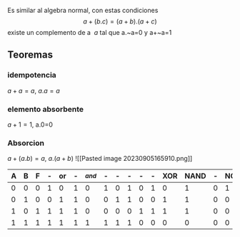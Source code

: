 Es similar al algebra normal, con estas condiciones
$$a+(b.c)=(a+b).(a+c)$$
existe un complemento de a $~a$ tal que a.~a=0 y a+~a=1

## Teoremas 

### idempotencia
$a+a=a$, $a.a=a$


### elemento absorbente
$a+1=1$, a.0=0

### Absorcion
$a+(a.b)=a$, $a.(a+b)$
![[Pasted image 20230905165910.png]]

| A   | B   | F   | -   | or   | -   | $_{and}$   | -   | -   | -   | -   | -   | XOR   | NAND   | -   | NOR   | -   | -   |
| --- | --- | --- | --- | --- | --- | --- | --- | --- | --- | --- | --- | --- | --- | --- | --- | --- | --- |
| 0   | 0   | 0   | 1   | 0   | 1   | 0   | 1   | 0   | 1   | 0   | 1   | 0   | 1   | 0   | 1   | 0   | 1   |
| 0   | 1   | 0   | 0   | 1   | 1   | 0   | 0   | 1   | 1   | 0   | 0   | 1   | 1   | 0   | 0   | 1   | 1   |
| 1   | 0   | 1   | 1   | 1   | 1   | 0   | 0   | 0   | 0   | 1   | 1   | 1   | 1   | 0   | 0   | 0   | 0   |
| 1    | 1    | 1    | 1    |  1   | 1    |1     |1     |1     | 1    | 0    | 0    | 0    | 0    | 0    | 0    | 0    |  0   |


## 
